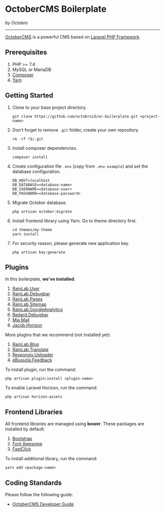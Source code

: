 # OctoberCMS Boilerplate
*by Octobro*

---

[OctoberCMS](http://octobercms.com) is a powerful CMS based on [Laravel PHP Framework](http://laravel.com).

## Prerequisites

1. PHP >= 7.4
1. MySQL or MariaDB
1. [Composer](http://getcomposer.org)
1. [Yarn](https://yarnpkg.com)

## Getting Started

1. Clone to your base project directory.

	```
	git clone https://github.com/octobroid/oc-boilerplate.git <project-name>
	```

2. Don't forget to remove `.git` folder, create your own repository.

	```
	rm -rf !$/.git
	```

3. Install composer dependencies.

	```
	composer install
	```

4. Create configuration file `.env` (copy from `.env.example`) and set the database configuration.

	```
	DB_HOST=localhost
	DB_DATABASE=<database-name>
	DB_USERNAME=<database-user>
	DB_PASSWORD=<database-password>
	```

5. Migrate October database.

	```
	php artisan october:migrate
	```

6. Install frontend library using Yarn. Go to theme directory first.

    ```
    cd themes/my-theme
	yarn install
	```

7. For security reason, please generate new application key.

	```
	php artisan key:generate
	```

## Plugins

In this boilerplate, **we've installed**:

1. [RainLab.User](https://octobercms.com/plugin/rainlab-user)
1. [RainLab.Debugbar](https://github.com/rainlab/debugbar-plugin)
1. [RainLab.Pages](https://octobercms.com/plugin/rainlab-pags)
1. [RainLab.Sitemap](https://octobercms.com/plugin/rainlab-sitemap)
1. [RainLab.GoogleAnalytics](https://octobercms.com/plugin/rainlab-googleanalytics)
1. [Bedard.Debugbar](https://octobercms.com/plugin/bedard-debugbar)
1. [Mja.Mail](https://octobercms.com/plugin/mja-mail)
1. [Jacob.Horizon](https://octobercms.com/plugin/jacob-horizon)

More plugins that we recommend (not installed yet):

1. [RainLab.Blog](https://octobercms.com/plugin/rainlab-blog)
1. [RainLab.Translate](https://octobercms.com/plugin/rainlab-translate)
1. [Responsiv.Uploader](https://octobercms.com/plugin/responsiv-uploader)
1. [eBussola.Feedback](https://octobercms.com/plugin/ebussola-feedback)

To install plugin, run the command:

```
php artisan plugin:install <plugin-name>
```

To enable Laravel Horizon, run the command:

```
php artisan horizon:assets
```

## Frontend Libraries

All frontend libraries are managed using **bower**. These packages are installed by default:

1. [Bootstrap](https://getbootstrap.com)
1. [Font Awesome](https://fortawesome.github.io/Font-Awesome)
1. [FastClick](https://github.com/ftlabs/fastclick)

To install additional library, run the command:

```
yarn add <package-name>
```

## Coding Standards

Please follow the following guide:

* [OctoberCMS Developer Guide](https://octobercms.com/help/guidelines/developer)